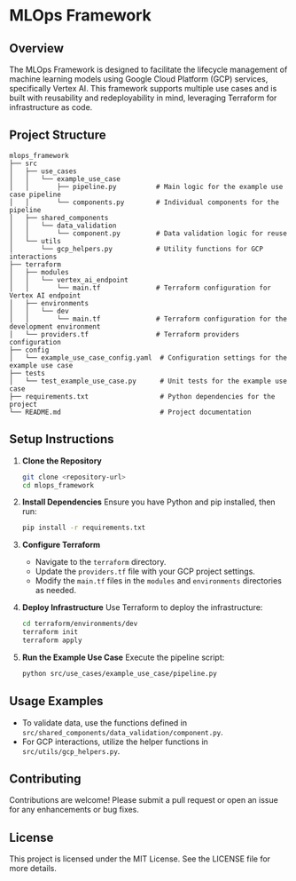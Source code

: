 # MLOps Framework

## Overview
The MLOps Framework is designed to facilitate the lifecycle management of machine learning models using Google Cloud Platform (GCP) services, specifically Vertex AI. This framework supports multiple use cases and is built with reusability and redeployability in mind, leveraging Terraform for infrastructure as code.

## Project Structure
```
mlops_framework
├── src
│   ├── use_cases
│   │   └── example_use_case
│   │       ├── pipeline.py          # Main logic for the example use case pipeline
│   │       └── components.py        # Individual components for the pipeline
│   ├── shared_components
│   │   └── data_validation
│   │       └── component.py         # Data validation logic for reuse
│   └── utils
│       └── gcp_helpers.py           # Utility functions for GCP interactions
├── terraform
│   ├── modules
│   │   └── vertex_ai_endpoint
│   │       └── main.tf              # Terraform configuration for Vertex AI endpoint
│   ├── environments
│   │   └── dev
│   │       └── main.tf              # Terraform configuration for the development environment
│   └── providers.tf                 # Terraform providers configuration
├── config
│   └── example_use_case_config.yaml  # Configuration settings for the example use case
├── tests
│   └── test_example_use_case.py      # Unit tests for the example use case
├── requirements.txt                  # Python dependencies for the project
└── README.md                         # Project documentation
```

## Setup Instructions
1. **Clone the Repository**
   ```bash
   git clone <repository-url>
   cd mlops_framework
   ```

2. **Install Dependencies**
   Ensure you have Python and pip installed, then run:
   ```bash
   pip install -r requirements.txt
   ```

3. **Configure Terraform**
   - Navigate to the `terraform` directory.
   - Update the `providers.tf` file with your GCP project settings.
   - Modify the `main.tf` files in the `modules` and `environments` directories as needed.

4. **Deploy Infrastructure**
   Use Terraform to deploy the infrastructure:
   ```bash
   cd terraform/environments/dev
   terraform init
   terraform apply
   ```

5. **Run the Example Use Case**
   Execute the pipeline script:
   ```bash
   python src/use_cases/example_use_case/pipeline.py
   ```

## Usage Examples
- To validate data, use the functions defined in `src/shared_components/data_validation/component.py`.
- For GCP interactions, utilize the helper functions in `src/utils/gcp_helpers.py`.

## Contributing
Contributions are welcome! Please submit a pull request or open an issue for any enhancements or bug fixes.

## License
This project is licensed under the MIT License. See the LICENSE file for more details.